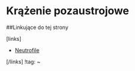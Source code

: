 # Krążenie pozaustrojowe





##Linkujące do tej strony

[links]

- [Neutrofile](../Badania/Laboratoryjne/Neutrofile.md)


[/links]
!tag:
~

